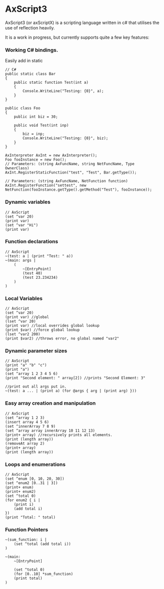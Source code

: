 AxScript3
=========

AxScript3 (or axScriptX) is a scripting language written in c# that utilises the use of reflection heavily.

It is a work in progress, but currently supports quite a few key features:

### Working C# bindings.

Easily add in static

	// C#
	public static class Bar
	{
		public static function Test(int a)
		{
			Console.WriteLine("Testing: {0}", a);
		}
	}
	
	public class Foo
	{
		public int biz = 30;
		
		public void Test(int inp)
		{
			biz = inp;
			Console.WriteLine("Testing: {0}", biz);
		}
	}
	
	AxInterpreter AxInt = new AxInterpreter();
	Foo fooInstance = new Foo();
	// Parameters: (string AxFuncName, string NetFuncName, Type OwnerClass)
	AxInt.RegisterStaticFunction("test", "Test", Bar.getType());
	
	// Parameters: (string AxFuncName, NetFunction function)
	AxInt.RegisterFunction("settest", new NetFunction(fooInstance.getType().getMethod("Test"), fooInstance));
	
### Dynamic variables

	// AxScript
	(set ^var 20)
	(print var)
	(set ^var "Hi")
	(print var)
	
### Function declarations

	// AxScript
	~(test: a | (print "Test: " a))
	~(main: args |
		(
			~[EntryPoint]
			(test 40)
			(test 23.234234)
		)
	)
	
### Local Variables

	// AxScript
	(set ^var 20)
	(print var) //global
	(lset ^var 20)
	(print var) //local overrides global lookup
	(print $var) //force global lookup
	(lset ^var2 200)
	(print $var2) //throws error, no global named "var2"
	
### Dynamic parameter sizes

	// AxScript
	(print "a" "b" "c")
	(print "a")
	(set ^array 1 2 3 4 5 6)
	(print "Second element: " array[2]) //prints "Second Element: 3"
	
	//print out all args put in.
	~(test: a ... | (print a) (for @args { arg | (print arg) }))
	
### Easy array creation and manipulation

	// AxScript
	(set ^array 1 2 3)
	(insert array 4 5 6)
	(set ^innerArray 7 8 9)
	(set ^array array innerArray 10 11 12 13)
	(print+ array) //recursively prints all elements.
	(print (length array))
	(removeAt array 2)
	(print+ array)
	(print (length array))
	
### Loops and enumerations

	// AxScript
	(set ^enum [0, 10, 20, 30])
	(set ^enum2 [0..31 | 3])
	(print+ enum)
	(print+ enum2)
	(set ^total 0)
	(for enum2 { i |
		(print i)
		(add total i)
	})
	(print "Total: " total)
	
### Function Pointers
	
	~(sum_function: i | 
		(set ^total (add total i))
	)
	
	~(main:
		~[EntryPoint]
		
		(set ^total 0)
		(for [0..10] *sum_function)
		(print total)
	)
